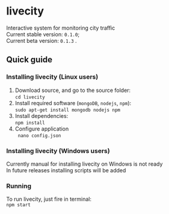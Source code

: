 # livecity  
Interactive system for monitoring city traffic  
Current stable version: ```0.1.0```;  
Current beta version: ```0.1.3```  .

## Quick guide
### Installing livecity (Linux users)

1. Download source, and go to the source folder:  
```cd livecity```
2. Install required software (```mongoDB```, ```nodejs```, ```npm```):  
```sudo apt-get install mongodb nodejs npm```
3. Install dependencies:  
```npm install```
4. Configure application  
``` nano config.json```

### Installing livecity (Windows users)

Currently manual for installing livecity on Windows is not ready  
In future releases installing scripts will be added

### Running

To run livecity, just fire in terminal:  
```npm start```  





